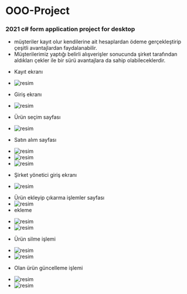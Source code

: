 # OOO-Project
### 2021 c# form application project for desktop 
* müşteriler kayıt olur kendilerine ait hesaplardan ödeme gerçekleştirip çeşitli avantajlardan faydalanabilir.
* Müşterilerimiz yaptığı belirli alışverişler sonucunda şirket tarafından aldıkları çekler ile bir sürü avantajlara da sahip olabileceklerdir.
- Kayıt ekranı
*  ![resim](https://user-images.githubusercontent.com/74324563/234354703-0be9f26b-7082-4eea-850c-43acdf01c228.png)
- Giriş ekranı
* ![resim](https://user-images.githubusercontent.com/74324563/234354933-dd296043-e382-48ee-977a-4da364f9d6c5.png)
- Ürün seçim sayfası
* ![resim](https://user-images.githubusercontent.com/74324563/234355005-347af624-c7e5-4cae-8202-151334c1ece0.png)
- Satın alım sayfası 
* ![resim](https://user-images.githubusercontent.com/74324563/234355063-1cc2d403-c617-49ce-befd-9a29770e6334.png)
* ![resim](https://user-images.githubusercontent.com/74324563/234355093-45c079b8-4223-41d0-804e-29ba5e84b091.png)
* ![resim](https://user-images.githubusercontent.com/74324563/234355125-89495401-e247-40f6-9275-77d467b76008.png)
- Şirket yönetici giriş ekranı
* ![resim](https://user-images.githubusercontent.com/74324563/234355201-930e98ce-7c4f-4217-8dd4-47499f2a1e09.png)
- Ürün ekleyip çıkarma işlemler sayfası 
- ![resim](https://user-images.githubusercontent.com/74324563/234355287-e0168240-f2a8-41e9-bb55-87edbc05d2f6.png)
- ekleme
* ![resim](https://user-images.githubusercontent.com/74324563/234355327-90f1ea4a-3053-4a45-9f92-c2491d102e19.png)
* ![resim](https://user-images.githubusercontent.com/74324563/234355349-0191a13b-cd4d-4f29-86ae-b50d3658425a.png)
- Ürün silme işlemi
* ![resim](https://user-images.githubusercontent.com/74324563/234355390-5ee0389c-89d9-415c-a02d-7b36513cea8d.png)
* ![resim](https://user-images.githubusercontent.com/74324563/234355412-60b01c7a-18df-4519-be42-a1233c68f54e.png)
- Olan ürün güncelleme işlemi 
* ![resim](https://user-images.githubusercontent.com/74324563/234355478-581408bf-a43c-46d1-87f6-5ebbe2fd6852.png)
* ![resim](https://user-images.githubusercontent.com/74324563/234355497-200c1a72-68a8-4b71-baca-46f42ac96488.png)

 
